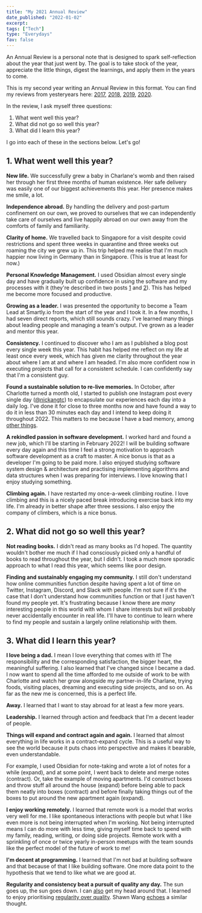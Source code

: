```yaml
---
title: "My 2021 Annual Review"
date_published: "2022-01-02"
excerpt: 
tags: ["Tech"]
type: "Everydays"
fav: false
---
```


An Annual Review is a personal note that is designed to spark self-reflection about the year that just went by. The goal is to take stock of the year, appreciate the little things, digest the learnings, and apply them in the years to come.

This is my second year writing an Annual Review in this format. You can find my reviews from yesteryears here: [2017](/2017-12-31-new-years-resolution-2018/), [2018](/2018-12-29-my-favourite-posts-from-2018/), [2019](/2019-12-31-goals-for-2020/), [2020](/2020-12-13-my-2020-annual-review/).

In the review, I ask myself three questions:

1. What went well this year?
2. What did not go so well this year?
3. What did I learn this year?

I go into each of these in the sections below. Let's go!

## 1.  What went well this year?

**New life.** We successfully grew a baby in Charlane's womb and then raised her through her first three months of human existence. Her safe delivery was easily one of our biggest achievements this year. Her presence makes me smile, a lot.

**Independence abroad.** By handling the delivery and post-partum confinement on our own, we proved to ourselves that we can independently take care of ourselves and live happily abroad on our own away from the comforts of family and familiarity.

**Clarity of home.** We travelled back to Singapore for a visit despite covid restrictions and spent three weeks in quarantine and three weeks out roaming the city we grew up in. This trip helped me realise that I'm much happier now living in Germany than in Singapore. (This is true at least for now.)

**Personal Knowledge Management.** I used Obsidian almost every single day and have gradually built up confidence in using the software and my processes with it (they're described in two posts [1](https://www.nickang.com/2021-08-29-types-of-notes-in-a-pkm-explained-with-a-gardening-analogy-part-i/) and [2](https://www.nickang.com/2021-09-05-types-of-notes-in-a-pkm-explained-with-a-gardening-analogy-part-ii/)). This has helped me become more focused and productive.

**Growing as a leader.** I was presented the opportunity to become a Team Lead at Smartly.io from the start of the year and I took it. In a few months, I had seven direct reports, which still sounds crazy. I've learned many things about leading people and managing a team's output. I've grown as a leader and mentor this year.

**Consistency.** I continued to discover who I am as I published a blog post every single week this year. This habit has helped me reflect on my life at least once every week, which has given me clarity throughout the year about where I am at and where I am headed. I'm also more confident now in executing projects that call for a consistent schedule. I can confidently say that I'm a consistent guy. 

**Found a sustainable solution to re-live memories.** In October, after Charlotte turned a month old, I started to publish one Instagram post every single day ([@nickangtc](https://www.instagram.com/nickangtc/)) to encapsulate our experiences each day into a daily log. I've done it for close to three months now and have found a way to do it in less than 30 minutes each day and I intend to keep doing it throughout 2022. This matters to me because I have a bad memory, among [other things](https://www.nickang.com/2021-11-07-why-active-on-instagram-again/).

**A rekindled passion in software development.** I worked hard and found a new job, which I'll be starting in February 2022! I will be building software every day again and this time I feel a strong motivation to approach software development as a craft to master. A nice bonus is that as a developer I'm going to be paid more. I also enjoyed studying software system design & architecture and practising implementing algorithms and data structures when I was preparing for interviews. I love knowing that I enjoy studying something.

**Climbing again.** I have restarted my once-a-week climbing routine. I love climbing and this is a nicely paced break introducing exercise back into my life. I'm already in better shape after three sessions. I also enjoy the company of climbers, which is a nice bonus.

## 2.  What did not go so well this year?

**Not reading books.** I didn't read as many books as I'd hoped. The quantity wouldn't bother me much if I had consciously picked only a handful of books to read throughout the year, but I didn't. I took a much more sporadic approach to what I read this year, which seems like poor design. 

**Finding and sustainably engaging my community.** I still don't understand how online communities function despite having spent a lot of time on Twitter, Instagram, Discord, and Slack with people. I'm not sure if it's the case that I don't understand how communities function or that I just haven't found my people yet. It's frustrating because I know there are *many* interesting people in this world with whom I share interests but will probably never accidentally encounter in real life. I'll have to continue to learn where to find my people and sustain a largely online relationship with them.

## 3.  What did I learn this year?

**I love being a dad.** I mean I love everything that comes with it! The responsibility and the corresponding satisfaction, the bigger heart, the meaningful suffering. I also learned that I've changed since I became a dad. I now want to spend all the time afforded to me outside of work to be with Charlotte and watch her grow alongside my partner-in-life Charlane, trying foods, visiting places, dreaming and executing side projects, and so on. As far as the new me is concerned, this is a perfect life.

**Away.** I learned that I want to stay abroad for at least a few more years.

**Leadership.** I learned through action and feedback that I'm a decent leader of people.

**Things will expand and contract again and again.** I learned that almost everything in life works in a contract-expand cycle. This is a useful way to see the world because it puts chaos into perspective and makes it bearable, even understandable.

For example, I used Obsidian for note-taking and wrote a lot of notes for a while (expand), and at some point, I went back to delete and merge notes (contract). Or, take the example of moving apartments. I'd construct boxes and throw stuff all around the house (expand) before being able to pack them neatly into boxes (contract) and before finally taking things out of the boxes to put around the new apartment again (expand). 

**I enjoy working remotely.** I learned that remote work is a model that works very well for me. I like spontaneous interactions with people but what I like even more is not being interrupted when I'm working. Not being interrupted means I can do more with less time, giving myself time back to spend with my family, reading, writing, or doing side projects. Remote work with a sprinkling of once or twice yearly in-person meetups with the team sounds like the perfect model of the future of work to me!

**I'm decent at programming.** I learned that I'm not bad at building software and that because of that I like building software. One more data point to the hypothesis that we tend to like what we are good at. 

**Regularity and consistency beat a pursuit of quality any day.** The sun goes up, the sun goes down. I can [also](https://austinkleon.com/2013/12/29/something-small-every-day/) get my head around that. I learned to enjoy prioritising [regularity over quality](https://www.nickang.com/2021-11-19-prioritise-regularity-over-quality/). Shawn Wang [echoes](https://www.swyx.io/quality-vs-consistency/) a similar thought.